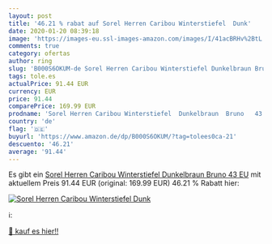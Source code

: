 ```yaml
---
layout: post
title: '46.21 % rabat auf Sorel Herren Caribou Winterstiefel  Dunk'
date: 2020-01-20 08:39:18
image: 'https://images-eu.ssl-images-amazon.com/images/I/41acBRHv%2BtL._SL200_.jpg'
comments: true
category: ofertas
author: ring
slug: 'B000S6OKUM-de Sorel Herren Caribou Winterstiefel Dunkelbraun Bruno 43 EU'
tags: tole.es
actualPrice: 91.44 EUR
currency: EUR
price: 91.44
comparePrice: 169.99 EUR
prodname: 'Sorel Herren Caribou Winterstiefel  Dunkelbraun  Bruno   43 EU'
country: 'de'
flag: '🇩🇪'
buyurl: 'https://www.amazon.de/dp/B000S6OKUM/?tag=tolees0ca-21'
descuento: '46.21'
average: '91.44'
---
```


Es gibt ein [Sorel Herren Caribou Winterstiefel  Dunkelbraun  Bruno   43 EU](https://www.amazon.de/dp/B000S6OKUM/?tag=tolees0ca-21) mit aktuellem Preis 91.44 EUR (original: 169.99 EUR) 46.21 % Rabatt hier:

[![Sorel Herren Caribou Winterstiefel  Dunk](https://images-eu.ssl-images-amazon.com/images/I/41acBRHv%2BtL._SL200_.jpg)](https://www.amazon.de/dp/B000S6OKUM/?tag=tolees0ca-21)

ℹ️:


[🛒 kauf es hier!!](https://www.amazon.de/dp/B000S6OKUM/?tag=tolees0ca-21)
